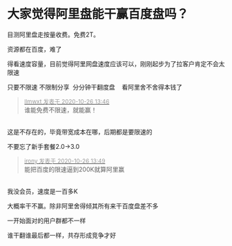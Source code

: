 # 大家觉得阿里盘能干赢百度盘吗？


目测阿里盘走按量收费。免费2T。

资源都在百度，难了

得看速度容量，目前觉得阿里网盘速度应该可以，刚刚起步为了拉客户肯定不会太限速

只要不限速 不限制分享&nbsp;&nbsp;分分钟干翻度盘&nbsp; &nbsp; 看阿里舍不舍得本钱了&nbsp;&nbsp;

<div class="quote"><blockquote><font size="2"><a href="https://www.hostloc.com/forum.php?mod=redirect&amp;goto=findpost&amp;pid=9353862&amp;ptid=758582" target="_blank"><font color="#999999">llmwxt 发表于 2020-10-26 13:46</font></a></font><br />
谁能免费不限速，就能赢！</blockquote></div><br />
这是不存在的，毕竟带宽成本在哪，后期都是要限速的

不要忘了新手套餐2.0-&gt;3.0

<div class="quote"><blockquote><font size="2"><a href="https://www.hostloc.com/forum.php?mod=redirect&amp;goto=findpost&amp;pid=9353878&amp;ptid=758582" target="_blank"><font color="#999999">irony 发表于 2020-10-26 13:49</font></a></font><br />
能把百度的限速逼到200K就算阿里赢</blockquote></div><br />
我没会员，速度是一百多K

大概率干不赢。除非阿里舍得倾其所有来干百度盘差不多

一开始面对的用户群都不一样

谁干翻谁最后都一样，共存形成竞争才好<img src="static/image/smiley/yct/008.gif" smilieid="39" border="0" alt="" />
